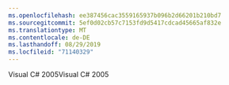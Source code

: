 ```yaml
---
ms.openlocfilehash: ee387456cac3559165937b096b2d66201b210bd7
ms.sourcegitcommit: 5ef0d02cb57c7153fd9d5417cdcad45665af832e
ms.translationtype: MT
ms.contentlocale: de-DE
ms.lasthandoff: 08/29/2019
ms.locfileid: "71140329"
---
```

<span data-ttu-id="61216-101">Visual C# 2005</span><span class="sxs-lookup"><span data-stu-id="61216-101">Visual C# 2005</span></span>